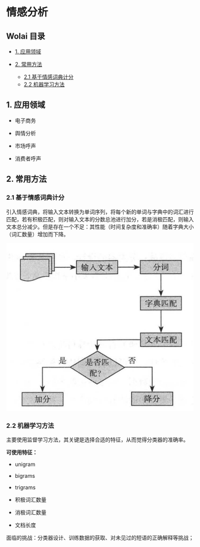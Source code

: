 # 情感分析

## Wolai 目录

*   [1. 应用领域](#1-应用领域)

*   [2. 常用方法](#2-常用方法)

    *   [2.1 基于情感词典计分](#21-基于情感词典计分)
    *   [2.2 机器学习方法](#22-机器学习方法)

## 1. 应用领域

*   电子商务

*   舆情分析

*   市场呼声

*   消费者呼声

## 2. 常用方法

### 2.1 基于情感词典计分

引入情感词典，将输入文本转换为单词序列，将每个新的单词与字典中的词汇进行匹配，若有积极匹配，则对输入文本的分数总池进行加分，若是消极匹配，则输入文本总分减少。但是存在一个不足：其性能（时间复杂度和准确率）随着字典大小（词汇数量）增加而下降。

![](resource/image/image_shuJuqdpJHasE5zQLKBfvX.png)

### 2.2 机器学习方法

主要使用监督学习方法，其关键是选择合适的特征，从而觉得分类器的准确率。

**可使用特征：**

*   unigram

*   bigrams

*   trigrams

*   积极词汇数量

*   消极词汇数量

*   文档长度

面临的挑战：分类器设计、训练数据的获取、对未见过的短语的正确解释等挑战；
